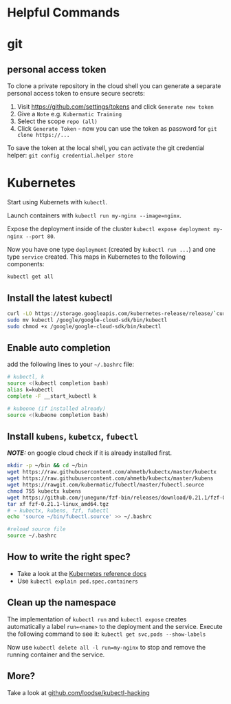 # Helpful Commands

# git

## personal access token

To clone a private repository in the cloud shell you can generate a separate personal access token to ensure secure secrets:
1. Visit https://github.com/settings/tokens and click `Generate new token`   
2. Give a `Note` e.g. `Kubermatic Training`
3. Select the scope `repo (all)`
4. Click `Generate Token` - now you can use the token as password for `git clone https://...`

To save the token at the local shell, you can activate the git credential helper: `git config credential.helper store`

# Kubernetes

Start using Kubernets with `kubectl`.

Launch containers with `kubectl run my-nginx --image=nginx`. 

Expose the deployment inside of the cluster `kubectl expose deployment my-nginx --port 80`.

Now you have one type `deployment` (created by `kubectl run ...`) and one type `service` created. This maps in Kubernetes to the following components:

`kubectl get all`

## Install the latest kubectl

```bash
curl -LO https://storage.googleapis.com/kubernetes-release/release/`curl -s https://storage.googleapis.com/kubernetes-release/release/stable.txt`/bin/linux/amd64/kubectl
sudo mv kubectl /google/google-cloud-sdk/bin/kubectl
sudo chmod +x /google/google-cloud-sdk/bin/kubectl
```

## Enable auto completion

add the following lines to your `~/.bashrc` file:

```bash
# kubectl, k
source <(kubectl completion bash)
alias k=kubectl
complete -F __start_kubectl k

# kubeone (if installed already)
source <(kubeone completion bash)
```

## Install `kubens`, `kubetcx`, `fubectl`
***NOTE:*** on google cloud check if it is already installed first.

```bash
mkdir -p ~/bin && cd ~/bin
wget https://raw.githubusercontent.com/ahmetb/kubectx/master/kubectx
wget https://raw.githubusercontent.com/ahmetb/kubectx/master/kubens
wget https://rawgit.com/kubermatic/fubectl/master/fubectl.source
chmod 755 kubectx kubens
wget https://github.com/junegunn/fzf-bin/releases/download/0.21.1/fzf-0.21.1-linux_amd64.tgz
tar xf fzf-0.21.1-linux_amd64.tgz
# → kubectx, kubens, fzf, fubectl
echo 'source ~/bin/fubectl.source' >> ~/.bashrc

#reload source file
source ~/.bashrc
```

## How to write the right spec?

* Take a look at the [Kubernetes reference docs](https://kubernetes.io/docs/reference/)
* Use `kubectl explain pod.spec.containers` 

## Clean up the namespace

The implementation of `kubectl run` and `kubectl expose` creates automatically a label `run=<name>` to the deployment and the service. Execute the following command to see it:
`kubectl get svc,pods --show-labels` 

Now use `kubectl delete all -l run=my-nginx` to stop and remove the running container and the service.

## More?

Take a look at [github.com/loodse/kubectl-hacking](https://github.com/loodse/kubectl-hacking)
